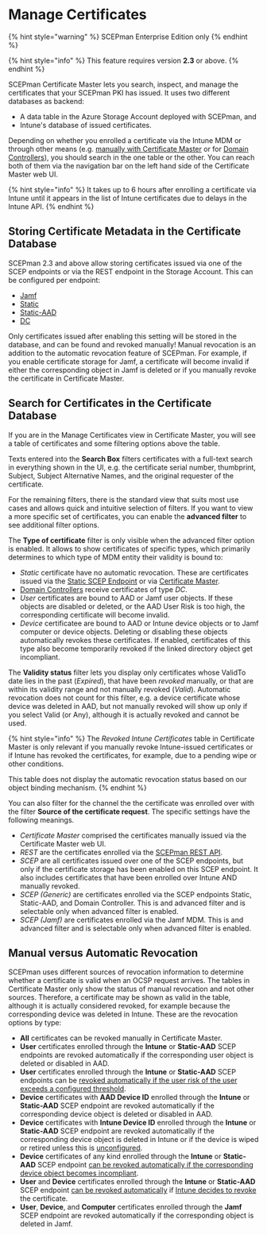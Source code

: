 # Manage Certificates

{% hint style="warning" %}
SCEPman Enterprise Edition only
{% endhint %}

{% hint style="info" %}
This feature requires version **2.3** or above.
{% endhint %}

SCEPman Certificate Master lets you search, inspect, and manage the certificates that your SCEPman PKI has issued. It uses two different databases as backend:

* A data table in the Azure Storage Account deployed with SCEPman, and
* Intune's database of issued certificates.

Depending on whether you enrolled a certificate via the Intune MDM or through other means (e.g. [manually with Certificate Master](../certificate-deployment/certificate-master/) or for [Domain Controllers](../certificate-deployment/domain-controller-certificates.md)), you should search in the one table or the other. You can reach both of them via the navigation bar on the left hand side of the Certificate Master web UI.

{% hint style="info" %}
It takes up to 6 hours after enrolling a certificate via Intune until it appears in the list of Intune certificates due to delays in the Intune API.
{% endhint %}

## Storing Certificate Metadata in the Certificate Database

SCEPman 2.3 and above allow storing certificates issued via one of the SCEP endpoints or via the REST endpoint in the Storage Account. This can be configured per endpoint:

* [Jamf](../advanced-configuration/application-settings/jamf-validation.md#appconfig-jamfvalidation-enablecertificatestorage)
* [Static](../advanced-configuration/application-settings/static-validation.md#appconfig-staticvalidation-enablecertificatestorage)
* [Static-AAD](../advanced-configuration/application-settings/staticaad-validation.md#appconfig-staticaadvalidation-enablecertificatestorage)
* [DC](../advanced-configuration/application-settings/dc-validation.md#appconfig-dcvalidation-enablecertificatestorage)

Only certificates issued after enabling this setting will be stored in the database, and can be found and revoked manually! Manual revocation is an addition to the automatic revocation feature of SCEPman. For example, if you enable certificate storage for Jamf, a certificate will become invalid if either the corresponding object in Jamf is deleted or if you manually revoke the certificate in Certificate Master.

## Search for Certificates in the Certificate Database

If you are in the Manage Certificates view in Certificate Master, you will see a table of certificates and some filtering options above the table.

Texts entered into the **Search Box** filters certificates with a full-text search in everything shown in the UI, e.g. the certificate serial number, thumbprint, Subject, Subject Alternative Names, and the original requester of the certificate.

For the remaining filters, there is the standard view that suits most use cases and allows quick and intuitive selection of filters. If you want to view a more specific set of certificates, you can enable the **advanced filter** to see additional filter options.

The **Type of certificate** filter is only visible when the advanced filter option is enabled. It allows to show certificates of specific types, which primarily determines to which type of MDM entity their validity is bound to:

* _Static_ certificate have no automatic revocation. These are certificates issued via the [Static SCEP Endpoint](../certificate-deployment/static-certificates/) or via [Certificate Master](../certificate-deployment/certificate-master/).
* [Domain Controllers](../certificate-deployment/domain-controller-certificates.md) receive certificates of type _DC_.
* _User_ certificates are bound to AAD or Jamf user objects. If these objects are disabled or deleted, or the AAD User Risk is too high, the corresponding certificate will become invalid.
* _Device_ certificatee are bound to AAD or Intune device objects or to Jamf computer or device objects. Deleting or disabling these objects automatically revokes these certificates. If enabled, certificates of this type also become temporarily revoked if the linked directory object get incompliant.

The **Validity status** filter lets you display only certificates whose ValidTo date lies in the past (_Expired_), that have been _revoked_ manually, or that are within its validity range and not manually revoked (_Valid_). Automatic revocation does not count for this filter, e.g. a device certificate whose device was deleted in AAD, but not manually revoked will show up only if you select Valid (or Any), although it is actually revoked and cannot be used.

{% hint style="info" %}
The _Revoked Intune Certificates_ table in Certificate Master is only relevant if you manually revoke Intune-issued certificates or if Intune has revoked the certificates, for example, due to a pending wipe or other conditions.

This table does not display the automatic revocation status based on our object binding mechanism.
{% endhint %}

You can also filter for the channel the the certificate was enrolled over with the filter **Source of the certificate request**. The specific settings have the following meanings.

* _Certificate Master_ comprised the certificates manually issued via the Certificate Master web UI.
* _REST_ are the certificates enrolled via the [SCEPman REST API](../certificate-deployment/api-certificates.md).
* _SCEP_ are all certificates issued over one of the SCEP endpoints, but only if the certificate storage has been enabled on this SCEP endpoint. It also includes certificates that have been enrolled over Intune AND manually revoked.
* _SCEP (Generic)_ are certificates enrolled via the SCEP endpoints Static, Static-AAD, and Domain Controller. This is and advanced filter and is selectable only when advanced filter is enabled.
* _SCEP (Jamf)_ are certificates enrolled via the Jamf MDM. This is and advanced filter and is selectable only when advanced filter is enabled.

## Manual versus Automatic Revocation

SCEPman uses different sources of revocation information to determine whether a certificate is valid when an OCSP request arrives. The tables in Certificate Master only show the status of manual revocation and not other sources. Therefore, a certificate may be shown as valid in the table, although it is actually considered revoked, for example because the corresponding device was deleted in Intune. These are the revocation options by type:

* **All** certificates can be revoked manually in Certificate Master.
* **User** certificates enrolled through the **Intune** or **Static-AAD** SCEP endpoints are revoked automatically if the corresponding user object is deleted or disabled in AAD.
* **User** certificates enrolled through the **Intune** or **Static-AAD** SCEP endpoints can be [revoked automatically if the user risk of the user exceeds a configured threshold](../scepman-configuration/optional/application-settings/intune-validation.md#appconfigintunevalidationuserriskcheck).
* **Device** certificates with **AAD Device ID** enrolled through the **Intune** or **Static-AAD** SCEP endpoint are revoked automatically if the corresponding device object is deleted or disabled in AAD.
* **Device** certificates with **Intune Device ID** enrolled through the **Intune** or **Static-AAD** SCEP endpoint are revoked automatically if the corresponding device object is deleted in Intune or if the device is wiped or retired unless this is [unconfigured](../scepman-configuration/optional/application-settings/intune-validation.md#appconfigintunevalidationrevokecertificatesonwipe).
* **Device** certificates of any kind enrolled through the **Intune** or **Static-AAD** SCEP endpoint [can be revoked automatically if the corresponding device object becomes incompliant](../scepman-configuration/optional/application-settings/intune-validation.md#appconfigintunevalidationcompliancecheck).
* **User** and **Device** certificates enrolled through the **Intune** or **Static-AAD** SCEP endpoint [can be revoked automatically](../scepman-configuration/optional/application-settings/intune-validation.md#appconfigintunevalidationdevicedirectory) if [Intune decides to revoke](https://learn.microsoft.com/en-us/mem/intune/protect/remove-certificates) the certificate.
* **User**, **Device**, and **Computer** certificates enrolled through the **Jamf** SCEP endpoint are revoked automatically if the corresponding object is deleted in Jamf.
